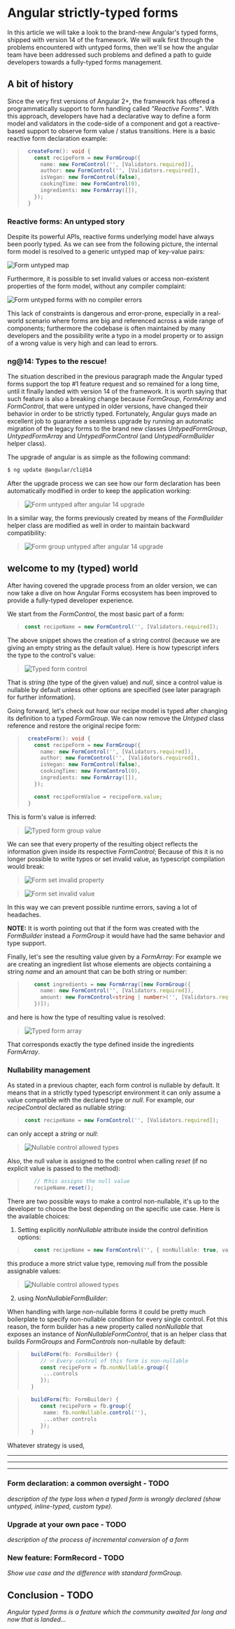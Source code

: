 # Angular strictly-typed forms

In this article we will take a look to the brand-new Angular's typed forms, shipped with version 14 of the framework. We will walk first through the problems encountered with untyped forms, then we'll se how the angular team have been addressed such problems and defined a path to guide developers towards a fully-typed forms management.

## A bit of history

Since the very first versions of Angular 2+, the framework has offered a programmatically support to form handling called *"Reactive Forms"*. With this approach, developers have had a declarative way to define a form model and validators in the code-side of a component and got a reactive-based support to observe form value / status transitions. Here is a basic reactive form declaration example:

>```typescript
>  createForm(): void {
>    const recipeForm = new FormGroup({
>      name: new FormControl('', [Validators.required]),
>      author: new FormControl('', [Validators.required]),
>      isVegan: new FormControl(false),
>      cookingTime: new FormControl(0),
>      ingredients: new FormArray([]),
>    });
>  }
>```

### Reactive forms: An untyped story

Despite its powerful APIs, reactive forms underlying model have always been poorly typed. As we can see from the following picture, the internal form model is resolved to a generic untyped map of key-value pairs:

![Form untyped map](./images/02000-form-untyped-map.png)

Furthermore, it is possible to set invalid values or access non-existent properties of the form model, without any compiler complaint:

![Form untyped forms with no compiler errors](./images/03000-form-untyped-no-errors.png)

This lack of constraints is dangerous and error-prone, especially in a real-world scenario where forms are big and referenced across a wide range of components; furthermore the codebase is often maintained by many developers and the possibility write a typo in a model property or to assign of a wrong value is very high and can lead to errors.

### ng@14: Types to the rescue!

The situation described in the previous paragraph made the Angular typed forms support the top #1 feature request and so remained for a long time, until it finally landed with version 14 of the framework. It is worth saying that such feature is also a breaking change because _FormGroup_, _FormArray_ and _FormControl_, that were untyped in older versions, have changed their behavior in order to be strictly typed. Fortunately, Angular guys made an excellent job to guarantee a seamless upgrade by running an automatic migration of the legacy forms to the brand new classes _UntypedFormGroup_, _UntypedFormArray_ and _UntypedFormControl_ (and _UntypedFormBuilder_ helper class).

The upgrade of angular is as simple as the following command:
```sh
$ ng update @angular/cli@14
```

After the upgrade process we can see how our form declaration has been automatically modified in order to keep the application working:

>![Form untyped after angular 14 upgrade](./images/04000-form-untyped-after-ng-14-upgrade.png)

In a similar way, the forms previously created by means of the _FormBuilder_ helper class are modified as well in order to maintain backward compatibility:

>![Form group untyped after angular 14 upgrade](./images/04500-form-group-untyped-after-ng-14-upgrade.png)

## welcome to my (typed) world
After having covered the upgrade process from an older version, we can now take a dive on how Angular Forms ecosystem has been improved to provide a fully-typed developer experience.

We start from the _FormControl_, the most basic part of a form:

>```typescript
>const recipeName = new FormControl('', [Validators.required]);
>```
The above snippet shows the creation of a string control (because we are giving an empty string as the default value). Here is how typescript infers the type to the control's value: 

>![Typed form control](./images/05000-typed-form-control-value.png)

That is _string_ (the type of the given value) and _null_, since a control value is nullable by default unless other options are specified (see later paragraph for further information).

Going forward, let's check out how our recipe model is typed after changing its definition to a typed _FormGroup_. We can now remove the _Untyped_ class reference and restore the original recipe form:

>```typescript
>  createForm(): void {
>    const recipeForm = new FormGroup({
>      name: new FormControl('', [Validators.required]),
>      author: new FormControl('', [Validators.required]),
>      isVegan: new FormControl(false),
>      cookingTime: new FormControl(0),
>      ingredients: new FormArray([]),
>    });
>
>    const recipeFormValue = recipeForm.value;
>  }
>```

This is form's value is inferred:

>![Typed form group value](./images/06000-typed-form-group-value.png)

We can see that every property of the resulting object reflects the information given inside its respective _FormControl_; Because of this it is no longer possible to write typos or set invalid value, as typescript compilation would break: 

>![Form set invalid property](./images/07000-typed-form-set-invalid-value.png)

>![Form set invalid value](./images/08000-typed-form-set-invalid-property.png)

In this way we can prevent possible runtime errors, saving a lot of headaches.

**NOTE:** It is worth pointing out that if the form was created with the _FormBuilder_ instead a _FormGroup_ it would have had the same behavior and type support.

Finally, let's see the resulting value given by a _FormArray_: For example we are creating an ingredient list whose elements are objects containing a string _name_ and an amount that can be both string or number:

>```typescript
>    const ingredients = new FormArray([new FormGroup({
>      name: new FormControl('', [Validators.required]),
>      amount: new FormControl<string | number>('', [Validators.required]),
>    })]);
>```

and here is how the type of resulting value is resolved:

>![Typed form array](./images/09000-typed-form-array.png)

That corresponds exactly the type defined inside the ingredients _FormArray_.

### Nullability management

As stated in a previous chapter, each form control is nullable by default. It means that in a strictly typed typescript environment it can only assume a value compatible with the declared type or _null_. For example, our _recipeControl_ declared as nullable string:

>```typescript
>const recipeName = new FormControl('', [Validators.required]);
>```

can only accept a _string_ or _null_:

>![Nullable control allowed types](./images/10000-nullable-control-allowed-values.png)

Also, the null value is assigned to the control when calling _reset_ (if no explicit value is passed to the method):

>```typescript
>    // ❗this assigns the null value
>    recipeName.reset();
>```

There are two possible ways to make a control non-nullable, it's up to the developer to choose the best depending on the specific use case. Here is the available choices:

1. Setting explicitly _nonNullable_ attribute inside the control definition options:

>```typescript
>    const recipeName = new FormControl('', { nonNullable: true, validators: [Validators.required] });
>```

this produce a more strict value type, removing _null_ from the possible assignable values:

>![Nullable control allowed types](./images/11000-non-nullable-control-allowed-values.png)


2. using _NonNullableFormBuilder_:

When handling with large non-nullable forms it could be pretty much boilerplate to specify non-nullable condition for every single control. Fot this reason, the form builder has a new property called _nonNullable_ that exposes an instance of _NonNullableFormControl_, that is an helper class that builds _FormGroups_ and _FormControls_ non-nullable by default:

>```typescript
>   buildForm(fb: FormBuilder) {
>      // 🔥 Every control of this form is non-nullable  
>      const recipeForm = fb.nonNullable.group({
>       ...controls
>      });
>   }
>```

>```typescript
>   buildForm(fb: FormBuilder) {
>      const recipeForm = fb.group({
>       name: fb.nonNullable.control(''),
>       ...other controls
>      });
>   }
>```

Whatever strategy is used, 


---
---
---


### Form declaration: a common oversight - TODO
_description of the type loss when a typed form is wrongly declared (show untyped, inline-typed, custom type)._

### Upgrade at your own pace - TODO
_description of the process of incremental conversion of a form_

### New feature: FormRecord - TODO
_Show use case and the difference with standard formGroup._


## Conclusion - TODO
_Angular typed forms is a feature which the community awaited for long and now that is landed..._